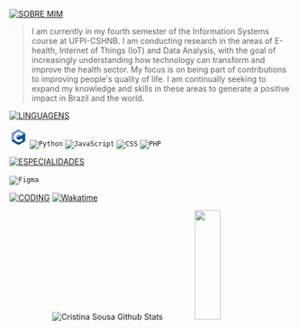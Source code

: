 [![SOBRE MIM](https://img.shields.io/badge/ABOUT%20ME-4E3629?style=flat&color=4E3629&logoColor=white)](https://seu-link-para-sobre-mim)

> I am currently in my fourth semester of the Information Systems course at UFPI-CSHNB. I am conducting research in the areas of E-health, Internet of Things (IoT) and Data Analysis, with the goal of increasingly understanding how technology can transform and improve the health sector. My focus is on being part of contributions to improving people's quality of life. I am continually seeking to expand my knowledge and skills in these areas to generate a positive impact in Brazil and the world.

[![LINGUAGENS](https://img.shields.io/badge/LANGUAGES-4E3629?style=flat&color=4E3629&logoColor=white)](https://seu-link-para-sobre-mim)

<code><img height="32" src="https://raw.githubusercontent.com/github/explore/f3e22f0dca2be955676bc70d6214b95b13354ee8/topics/c/c.png" alt="C"/></code>
<code><img height="32" src="https://upload.wikimedia.org/wikipedia/commons/c/c3/Python-logo-notext.svg" alt="Python"/></code>
<code><img height="32" src="https://upload.wikimedia.org/wikipedia/commons/6/6a/JavaScript-logo.png" alt="JavaScript"/></code>
<code><img height="32" src="https://upload.wikimedia.org/wikipedia/commons/6/62/CSS3_logo.svg" alt="CSS"/></code>
<code><img height="32" src="https://upload.wikimedia.org/wikipedia/commons/2/27/PHP-logo.svg" alt="PHP"/></code>

[![ESPECIALIDADES](https://img.shields.io/badge/SPECIALITIES-4E3629?style=flat&color=4E3629&logoColor=white)](https://seu-link-para-sobre-mim)

<code><img height="32" src="https://cdn.jsdelivr.net/gh/devicons/devicon/icons/figma/figma-original.svg" alt="Figma"/></code>

[![CODING](https://img.shields.io/badge/CODING-4E3629?style=flat&color=4E3629&logoColor=white)](https://seu-link-para-sobre-mim)
[![Wakatime](https://wakatime.com/badge/user/018b2021-23c3-406d-8249-a0c654512882.svg)](https://wakatime.com/@018b2021-23c3-406d-8249-a0c654512882) 

<div align="center">
  <img width="49%" height="195px" src="https://github-readme-stats.vercel.app/api?username=cristinaadms&show_icons=true&count_private=true&hide_border=true&title_color=4E3629&icon_color=4E3629&text_color=ffffff&bg_color=0d1117" alt="Cristina Sousa Github Stats" />
  <img width="30%" height="195px" src="https://github-readme-stats.vercel.app/api/top-langs/?username=cristinaadms&layout=compact&hide_border=true&title_color=4E3629&text_color=ffffff&bg_color=0d1117" />
</div>

